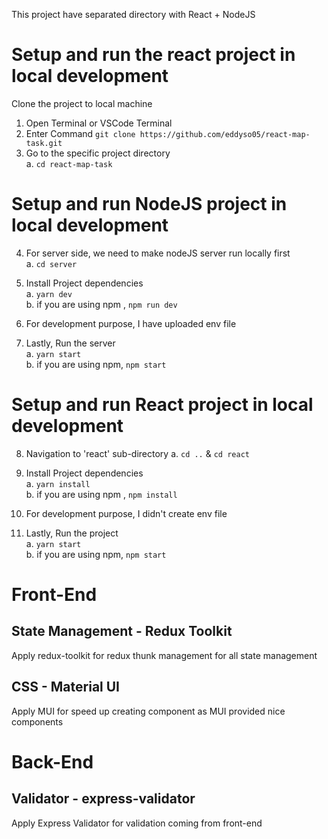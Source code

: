 This project have separated directory with React + NodeJS

# Setup and run the react project in local development

Clone the project to local machine <br />

1. Open Terminal or VSCode Terminal<br/>
2. Enter Command `git clone https://github.com/eddyso05/react-map-task.git`<br/>
3. Go to the specific project directory<br/>
   a. `cd react-map-task`<br/>

# Setup and run NodeJS project in local development

4. For server side, we need to make nodeJS server run locally first<br/>
   a. `cd server` <br/>

5. Install Project dependencies <br/>
   a. `yarn dev`<br/>
   b. if you are using npm , `npm run dev`<br/>

6. For development purpose, I have uploaded env file<br/>

7. Lastly, Run the server<br/>
   a. `yarn start`<br/>
   b. if you are using npm, `npm start`<br/>

# Setup and run React project in local development

8. Navigation to 'react' sub-directory
   a. `cd ..` & `cd react`

9. Install Project dependencies <br/>
   a. `yarn install`<br/>
   b. if you are using npm , `npm install`<br/>

10. For development purpose, I didn't create env file<br/>

11. Lastly, Run the project<br/>
    a. `yarn start`<br/>
    b. if you are using npm, `npm start`<br/>

# Front-End

## State Management - Redux Toolkit

Apply redux-toolkit for redux thunk management for all state management

## CSS - Material UI

Apply MUI for speed up creating component as MUI provided nice components

# Back-End

## Validator - express-validator

Apply Express Validator for validation coming from front-end

